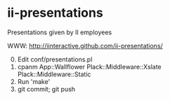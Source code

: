 ii-presentations
================

Presentations given by II employees

WWW: http://iinteractive.github.com/ii-presentations/

0. Edit conf/presentations.pl
0. cpanm App::Wallflower Plack::Middleware::Xslate Plack::Middleware::Static
0. Run 'make'
0. git commit; git push

